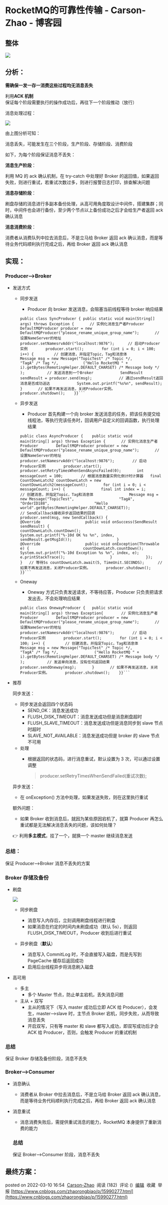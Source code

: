 # RocketMQ的可靠性传输 - Carson-Zhao - 博客园
## 整体

![](https://img2022.cnblogs.com/blog/2183293/202203/2183293-20220310163930448-1856102611.png)

## 分析：

**需确保一发一存一消费这些过程均无消息丢失**

利用**ACK 机制**保证每个阶段需要执行的操作成功后，再往下一个阶段推动（放行）

消息处理过程：

![](https://img2022.cnblogs.com/blog/2183293/202203/2183293-20220310170046973-926146131.png)

由上图分析可知：

消息丢失，可能发生在三个阶段，生产阶段、存储阶段、消费阶段

如下，为每个阶段保证消息不丢失：

**消息生产阶段**：

利用 MQ 的 ack 确认机制，在 try-catch 中处理好 Broker 的返回值，如果返回失败，则进行重试，若重试次数过多，则进行报警日志打印，排查解决问题

**消息存储阶段**：

刷盘存储的消息进行多副本备份处理，从高可用角度取设计中间件，搭建集群；同时，中间件也会进行备份，至少两个节点以上备份成功之后才会给生产者返回 ack 确认消息

**消息消费阶段**：

消费者从消费队列中拉去消息后，不是立马给 Broker 返回 ack 确认消息，而是等待业务代码顺利执行完成之后，再给 Broker 返回 ack 确认消息

## 实现：

### Producer——>Broker

-   发送方式

    -   同步发送

        -   Producer 向 broker 发送消息，会阻塞当前线程等待 broker 响应结果

        ````null
        public class SyncProducer {	public static void main(String[] args) throws Exception {    	// 实例化消息生产者Producer        DefaultMQProducer producer = new DefaultMQProducer("please_rename_unique_group_name");    	// 设置NameServer的地址	    	producer.setNamesrvAddr("localhost:9876");    	// 启动Producer实例        producer.start();    	for (int i = 0; i < 100; i++) {    	    // 创建消息，并指定Topic，Tag和消息体    	    Message msg = new Message("TopicTest" /* Topic */,        	"TagA" /* Tag */,        	("Hello RocketMQ " + i).getBytes(RemotingHelper.DEFAULT_CHARSET) /* Message body */        	);        	// 发送消息到一个Broker            SendResult sendResult = producer.send(msg);            // 通过sendResult返回消息是否成功送达            System.out.printf("%s%n", sendResult);    	}    	// 如果不再发送消息，关闭Producer实例。    	producer.shutdown();    }}```

        ````
    -   异步发送

        -   Producer 首先构建一个向 broker 发送消息的任务，把该任务提交给线程池，等执行完该任务时，回调用户自定义的回调函数，执行处理结果

        ````null
        public class AsyncProducer {	public static void main(String[] args) throws Exception {    	// 实例化消息生产者Producer        DefaultMQProducer producer = new DefaultMQProducer("please_rename_unique_group_name");    	// 设置NameServer的地址        producer.setNamesrvAddr("localhost:9876");    	// 启动Producer实例        producer.start();        producer.setRetryTimesWhenSendAsyncFailed(0);		int messageCount = 100;        // 根据消息数量实例化倒计时计算器	final CountDownLatch2 countDownLatch = new CountDownLatch2(messageCount);    	for (int i = 0; i < messageCount; i++) {                final int index = i;            	// 创建消息，并指定Topic，Tag和消息体                Message msg = new Message("TopicTest",                    "TagA",                    "OrderID188",                    "Hello world".getBytes(RemotingHelper.DEFAULT_CHARSET));                // SendCallback接收异步返回结果的回调                producer.send(msg, new SendCallback() {                    @Override                    public void onSuccess(SendResult sendResult) {                        countDownLatch.countDown();                        System.out.printf("%-10d OK %s %n", index,                            sendResult.getMsgId());                    }                    @Override                    public void onException(Throwable e) {                        countDownLatch.countDown();      	                System.out.printf("%-10d Exception %s %n", index, e);      	                e.printStackTrace();                    }            	});    	}	// 等待5s	countDownLatch.await(5, TimeUnit.SECONDS);    	// 如果不再发送消息，关闭Producer实例。    	producer.shutdown();    }}```

        ````
    -   Oneway

        -   Oneway 方式只负责发送请求，不等待应答，Producer 只负责把请求发出去，不会处理响应结果

        ````null
        public class OnewayProducer {	public static void main(String[] args) throws Exception{    	// 实例化消息生产者Producer        DefaultMQProducer producer = new DefaultMQProducer("please_rename_unique_group_name");    	// 设置NameServer的地址        producer.setNamesrvAddr("localhost:9876");    	// 启动Producer实例        producer.start();    	for (int i = 0; i < 100; i++) {        	// 创建消息，并指定Topic，Tag和消息体        	Message msg = new Message("TopicTest" /* Topic */,                "TagA" /* Tag */,                ("Hello RocketMQ " + i).getBytes(RemotingHelper.DEFAULT_CHARSET) /* Message body */        	);        	// 发送单向消息，没有任何返回结果        	producer.sendOneway(msg);     	}    	// 如果不再发送消息，关闭Producer实例。    	producer.shutdown();    }}```

        ````
-   推荐

    同步发送：

    -   同步发送会返回四个状态码
        -   SEND_OK：消息发送成功
        -   FLUSH_DISK_TIMEOUT：消息发送成功但是消息刷盘超时
        -   FLUSH_SLAVE_TIMEOUT：消息发送成功但是消息同步到 slave 节点时超时
        -   SLAVE_NOT_AVAILABLE：消息发送成功但是 broker 的 slave 节点不可用
    -   处理
        -   根据返回的状态码，进行消息重试，默认设置为 3 次，可以通过设置调整

            > producer.setRetryTimesWhenSendFailed(重试次数);

    异步发送：

    -   在 onException() 方法中处理，如果发送失败，则在这里执行重试

    额外问题：

    -   如果 Broker 收到消息后，就因为某些原因宕机了，就算 Producer 再怎么重试都是无法解决消息丢失的问题，该如何处理？

    👉 利用**多主模式**，挂了一个，就换一个 master 继续消息发送

### 总结：

保证 Producer——>Broker 消息不丢失的方案

### Broker 存储及备份

-   刷盘

    ![](https://img2022.cnblogs.com/blog/2183293/202203/2183293-20220310164016571-1673152557.png)

    -   同步刷盘

        -   消息写入内存后，立刻调用刷盘线程进行刷盘
        -   如果消息在约定的时间内未刷盘成功（默认 5s），则返回 FLUSH_DISK_TIMEOUT，Producer 收到后进行重试
    -   异步刷盘（**默认**）

        -   消息写入 CommitLog 时，不会直接写入磁盘，而是先写到 PageCache 缓存后返回成功
        -   启用后台线程异步将消息刷入磁盘

-   高可用
    -   多主
        -   多个 Master 节点，防止单主宕机，丢失消息问题
    -   主从 + 双写
        -   主从的情况下（写入 master 成功后立即 ACK 给 Producer），会发生，master——>slave 时，主节点 Broker 宕机，同步失败，从而导致消息丢失
        -   开启双写，只有等 master 和 slave 都写入成功，即双写成功后才会 ACK 给 Producer，否则，会触发 Producer 的重试机制

### 总结

保证 Broker 存储及备份阶段，消息不丢失

### Broker——>Consumer

-   消息确认

    -   消费者从 Broker 中拉去消息后，不是立马给 Broker 返回 ack 确认消息，而是等待业务代码顺利执行完成之后，再给 Broker 返回 ack 确认消息
-   消息重试

    -   消息消费失败后，需提供重试消息的能力，RocketMQ 本身提供了重新消费的能力

    ### 总结

    保证 Broker——>Consumer 阶段，消息不丢失

## 最终方案：

posted on 2022-03-10 16:54  [Carson-Zhao](https://www.cnblogs.com/zhaorongbiao/)  阅读 (182)  评论 ()  [编辑](https://i.cnblogs.com/EditPosts.aspx?postid=15990277)  收藏  举报 
 [https://www.cnblogs.com/zhaorongbiao/p/15990277.html](https://www.cnblogs.com/zhaorongbiao/p/15990277.html)

